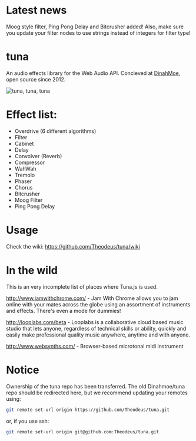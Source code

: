 Latest news
====
Moog style filter, Ping Pong Delay and Bitcrusher added! Also, make sure you update your filter nodes to use strings instead of integers for filter type!

tuna
====

An audio effects library for the Web Audio API. Concieved at <a href="http://www.dinahmoe.com">DinahMoe</a>, open source since 2012.

<img src="https://i.chzbgr.com/completestore/12/9/4/rjttPiC7WE6S4Bi22aYp1A2.jpg" alt="tuna, tuna, tuna"/>

Effect list:
====
<ul>
    <li>Overdrive (6 different algorithms)</li>
    <li>Filter</li>
    <li>Cabinet</li>
    <li>Delay</li>
    <li>Convolver (Reverb)</li>
    <li>Compressor</li>
    <li>WahWah</li>
    <li>Tremolo</li>
    <li>Phaser</li>
    <li>Chorus</li>
    <li>Bitcrusher</li>
    <li>Moog Filter</li>
    <li>Ping Pong Delay</li>
</ul>

Usage
====

Check the wiki: https://github.com/Theodeus/tuna/wiki

In the wild
===
This is an very incomplete list of places where Tuna.js is used.

http://www.jamwithchrome.com/ - Jam With Chrome allows you to jam online with your mates across the globe using an assortment of instruments and effects. There's even a mode for dummies!

http://looplabs.com/beta - Looplabs is a collaborative cloud based music studio that lets anyone, regardless of technical skills or ability, quickly and easily make professional quality music anywhere, anytime and with anyone.

http://www.websynths.com/ - Browser-based microtonal midi instrument


Notice
===
Ownership of the tuna repo has been transferred. The old Dinahmoe/tuna repo should be redirected here, but
we recommend updating your remotes using:

```bash
git remote set-url origin https://github.com/Theodeus/tuna.git
```
or, if you use ssh:
```bash
git remote set-url origin git@github.com:Theodeus/tuna.git
```
